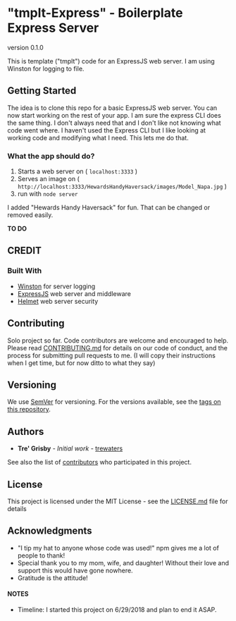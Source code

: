 # "tmplt-Express" - Boilerplate Express Server

version 0.1.0

This is template ("tmplt") code for an ExpressJS web server. I am using Winston for logging to file.

## Getting Started

The idea is to clone this repo for a basic ExpressJS web server. You can now start working on the rest of your app. I am sure the express CLI does the same thing. I don't always need that and I don't like not knowing what code went where. I haven't used the Express CLI but I like looking at working code and modifying what I need. This lets me do that.

### What the app should do?

1.  Starts a web server on ( `localhost:3333` )
2.  Serves an image on ( `http://localhost:3333/HewardsHandyHaversack/images/Model_Napa.jpg` )
3.  run with `node server`

I added "Hewards Handy Haversack" for fun. That can be changed or removed easily.

**TO DO**

## CREDIT

### Built With

- [Winston](https://github.com/winstonjs/winston) for server logging
- [ExpressJS](https://github.com/expressjs/express) web server and middleware
- [Helmet](https://www.npmjs.com/package/helmet) web server security

## Contributing

Solo project so far. Code contributors are welcome and encouraged to help. Please read [CONTRIBUTING.md](https://gist.github.com/PurpleBooth/b24679402957c63ec426) for details on our code of conduct, and the process for submitting pull requests to me. (I will copy their instructions when I get time, but for now ditto to what they say)

## Versioning

We use [SemVer](http://semver.org/) for versioning. For the versions available, see the [tags on this repository](https://github.com/Trewaters/tmplt-express.git).

## Authors

- **Tre' Grisby** - _Initial work_ - [trewaters](https://github.com/trewaters)

See also the list of [contributors](https://github.com/Trewaters/tmplt-express.git) who participated in this project.

## License

This project is licensed under the MIT License - see the [LICENSE.md](LICENSE.md) file for details

## Acknowledgments

- "I tip my hat to anyone whose code was used!" npm gives me a lot of people to thank!
- Special thank you to my mom, wife, and daughter! Without their love and support this would have gone nowhere.
- Gratitude is the attitude!

#### NOTES

- Timeline: I started this project on 6/29/2018 and plan to end it ASAP.
